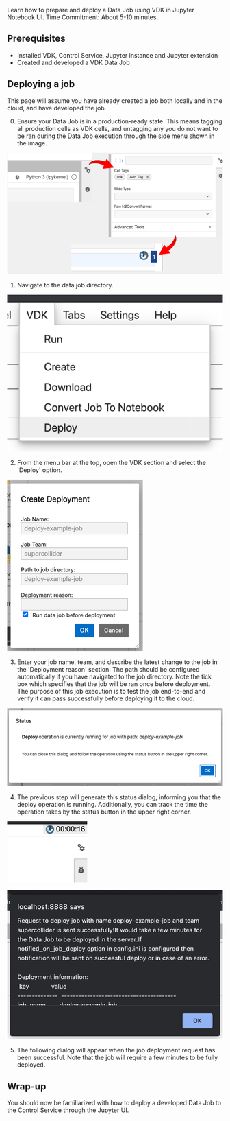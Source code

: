 Learn how to prepare and deploy a Data Job using VDK in Jupyter Notebook UI.
Time Commitment: About 5-10 minutes.

## Prerequisites
 * Installed VDK, Control Service, Jupyter instance and Jupyter extension
 * Created and developed a VDK Data Job

## Deploying a job

This page will assume you have already created a job both locally and in the cloud,
and have developed the job.



0. Ensure your Data Job is in a production-ready state. This means tagging all production cells as VDK cells, and untagging any
   you do not want to be ran during the Data Job execution through the side menu shown in the image.

![Example of how to tag cells in Jupyter](./celltagging.png)

1. Navigate to the data job directory.

![VDK dropdown menu](./vdk-menu.png)

2. From the menu bar at the top, open the VDK section and select the 'Deploy' option.

![VDK Deploy menu](./deploy-menu.png)

3. Enter your job name, team, and describe the latest change to the job in the
'Deployment reason' section. The path should be configured automatically if
   you have navigated to the job directory. Note the tick box which specifies that
   the job will be ran once before deployment. The purpose of this job execution is
   to test the job end-to-end and verify it can pass successfully before deploying
   it to the cloud.

![Status dialog](./status-dialog.png)

4. The previous step will generate this status dialog, informing you that the
deploy operation is running. Additionally, you can track the time the operation
   takes by the status button in the upper right corner.

![Status buttton](./timer.png)

![The dialog shown upon successful deploy](success-text.png)

5. The following dialog will appear when the job deployment request has been
successful. Note that the job will require a few minutes to be fully deployed.

## Wrap-up

You should now be familiarized with how to deploy a developed Data Job to the
Control Service through the Jupyter UI.
